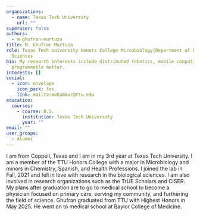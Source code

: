 ```yaml
---
organizations:
  - name: Texas Tech University
    url: ""
superuser: false
authors:
  - m-ghufran-murtuza
title: M. Ghufran Murtuza
role: Texas Tech University Honors College Mircobiology|Department of Biological
  Sciences
bio: My research interests include distributed robotics, mobile computing and
  programmable matter.
interests: []
social:
  - icon: envelope
    icon_pack: fas
    link: mailto:mohammur@ttu.edu
education:
  courses:
    - course: B.S.
      institution: Texas Tech University
      year: ""
email: ""
user_groups:
  - Alumni
---
```

I am from Coppell, Texas and I am in my 3rd year at Texas Tech University. I am a member of the TTU Honors College with a major in Microbiology and minors in Chemistry, Spanish, and Health Professions. I joined the lab in Fall, 2021 and fell in love with research in the biological sciences. I am also involved in research organizations such as the TrUE Scholars and CISER. My plans after graduation are to go to medical school to become a physician focused on primary care, serving my community, and furthering the field of science. Ghufran graduated from TTU with Highest Honors in May 2025. He went on to medical school at Baylor College of Medicine.
